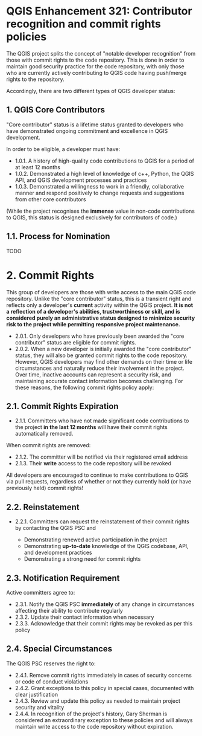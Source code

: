 # QGIS Enhancement 321: Contributor recognition and commit rights policies

The QGIS project splits the concept of "notable developer recognition" from those with commit rights to the code
repository. This is done in order to maintain good security practice for the code repository, with only those who
are currently actively contributing to QGIS code having push/merge rights to the repository.

Accordingly, there are two different types of QGIS developer status:

## 1. QGIS Core Contributors

"Core contributor" status is a lifetime status granted to developers who have demonstrated ongoing commitment and
excellence in QGIS development.

In order to be eligible, a developer must have:

- 1.0.1. A history of high-quality code contributions to QGIS for a period of at least 12 months
- 1.0.2. Demonstrated a high level of knowledge of c++, Python, the QGIS API, and QGIS development processes and practices
- 1.0.3. Demonstrated a willingness to work in a friendly, collaborative manner and respond positively to change requests
  and suggestions from other core contributors

(While the project recognises the **immense** value in non-code contributions to QGIS, this status is designed exclusively for
contributors of code.)

## 1.1. Process for Nomination

TODO

# 2. Commit Rights

This group of developers are those with write access to the main QGIS code repository. Unlike the "core contributor"
status, this is a transient right and reflects only a developer's **current** activity within the QGIS project.
**It is not a reflection of a developer's abilities, trustworthiness or skill, and is considered purely an
administrative status designed to minimize security risk to the project while permitting responsive project
maintenance.**

- 2.0.1. Only developers who have previously been awarded the "core contributor" status are eligible for commit rights.
- 2.0.2. When a new developer is initially awarded the "core contributor" status, they will also be granted commit rights
to the code repository. However, QGIS developers may find other demands on their time or life circumstances and
naturally reduce their involvement in the project. Over time, inactive accounts can represent a security risk,
and maintaining accurate contact information becomes challenging. For these reasons, the following commit rights policy
apply:

## 2.1. Commit Rights Expiration

- 2.1.1. Committers who have not made significant code contributions to the project **in the last 12 months** will have their
commit rights automatically removed.

When commit rights are removed:

- 2.1.2. The committer will be notified via their registered email address
- 2.1.3. Their **write** access to the code repository will be revoked

All developers are encouraged to continue to make contributions to QGIS via pull requests, regardless of whether
or not they currently hold (or have previously held) commit rights!

## 2.2. Reinstatement

- 2.2.1. Committers can request the reinstatement of their commit rights by contacting the QGIS PSC and

  - Demonstrating renewed active participation in the project
  - Demonstrating **up-to-date** knowledge of the QGIS codebase, API, and development practices
  - Demonstrating a strong need for commit rights

## 2.3. Notification Requirement

Active committers agree to:

- 2.3.1. Notify the QGIS PSC **immediately** of any change in circumstances affecting their ability to contribute regularly
- 2.3.2. Update their contact information when necessary
- 2.3.3. Acknowledge that their commit rights may be revoked as per this policy

## 2.4. Special Circumstances

The QGIS PSC reserves the right to:

- 2.4.1. Remove commit rights immediately in cases of security concerns or code of conduct violations
- 2.4.2. Grant exceptions to this policy in special cases, documented with clear justification
- 2.4.3. Review and update this policy as needed to maintain project security and vitality
- 2.4.4. In recognition of the project's history, Gary Sherman is considered an extraordinary exception to these policies and
  will always maintain write access to the code repository without expiration.
